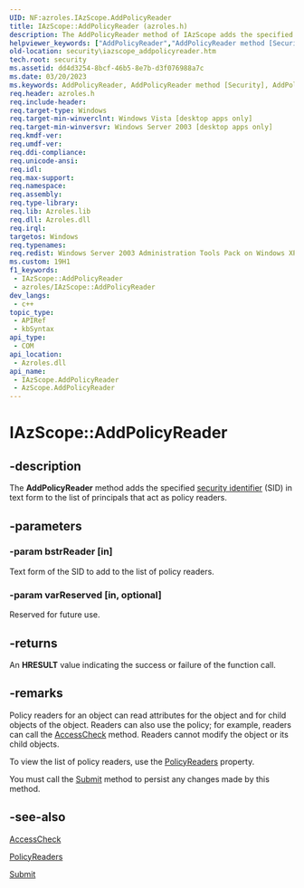 ```yaml
---
UID: NF:azroles.IAzScope.AddPolicyReader
title: IAzScope::AddPolicyReader (azroles.h)
description: The AddPolicyReader method of IAzScope adds the specified security identifier in text form to the list of principals that act as policy readers.
helpviewer_keywords: ["AddPolicyReader","AddPolicyReader method [Security]","AddPolicyReader method [Security]","AzScope object","AddPolicyReader method [Security]","IAzScope interface","AzScope object [Security]","AddPolicyReader method","IAzScope interface [Security]","AddPolicyReader method","IAzScope.AddPolicyReader","IAzScope::AddPolicyReader","azroles/IAzScope::AddPolicyReader","security.iazscope_addpolicyreader"]
old-location: security\iazscope_addpolicyreader.htm
tech.root: security
ms.assetid: dd4d3254-8bcf-46b5-8e7b-d3f076988a7c
ms.date: 03/20/2023
ms.keywords: AddPolicyReader, AddPolicyReader method [Security], AddPolicyReader method [Security],AzScope object, AddPolicyReader method [Security],IAzScope interface, AzScope object [Security],AddPolicyReader method, IAzScope interface [Security],AddPolicyReader method, IAzScope.AddPolicyReader, IAzScope::AddPolicyReader, azroles/IAzScope::AddPolicyReader, security.iazscope_addpolicyreader
req.header: azroles.h
req.include-header: 
req.target-type: Windows
req.target-min-winverclnt: Windows Vista [desktop apps only]
req.target-min-winversvr: Windows Server 2003 [desktop apps only]
req.kmdf-ver: 
req.umdf-ver: 
req.ddi-compliance: 
req.unicode-ansi: 
req.idl: 
req.max-support: 
req.namespace: 
req.assembly: 
req.type-library: 
req.lib: Azroles.lib
req.dll: Azroles.dll
req.irql: 
targetos: Windows
req.typenames: 
req.redist: Windows Server 2003 Administration Tools Pack on Windows XP
ms.custom: 19H1
f1_keywords:
 - IAzScope::AddPolicyReader
 - azroles/IAzScope::AddPolicyReader
dev_langs:
 - c++
topic_type:
 - APIRef
 - kbSyntax
api_type:
 - COM
api_location:
 - Azroles.dll
api_name:
 - IAzScope.AddPolicyReader
 - AzScope.AddPolicyReader
---
```


# IAzScope::AddPolicyReader

## -description

The **AddPolicyReader** method adds the specified [security identifier](/windows/win32/SecGloss/s-gly) (SID) in text form to the list of principals that act as policy readers.

## -parameters

### -param bstrReader [in]

Text form of the SID to add to the list of policy readers.

### -param varReserved [in, optional]

Reserved for future use.

## -returns

An **HRESULT** value indicating the success or failure of the function call.

## -remarks

Policy readers for an object can read attributes for the object and for child objects of the object. Readers can also  use the policy; for example, readers can call the [AccessCheck](nf-azroles-iazclientcontext-accesscheck.md) method. Readers cannot modify the object or its child objects.

To view the list of policy readers, use the [PolicyReaders](nf-azroles-iazscope-get_policyreaders.md) property.

You must call the [Submit](nf-azroles-iazscope-submit.md) method to persist any changes made by this method.

## -see-also

[AccessCheck](nf-azroles-iazclientcontext-accesscheck.md)

[PolicyReaders](nf-azroles-iazscope-get_policyreaders.md)

[Submit](nf-azroles-iazscope-submit.md)
